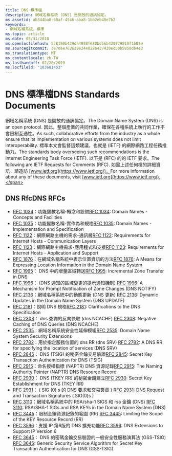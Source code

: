 ```yaml
---
title: DNS 標準檔
description: 網域名稱系統 (DNS) 是開放的通訊協定。
ms.assetid: ab344ba0-68af-4546-aba8-1bb2eb48e7b2
keywords:
- 網域名稱系統，標準
ms.topic: article
ms.date: 05/31/2018
ms.openlocfilehash: 528198b429da4908f688bd56b430979810f1b08e
ms.sourcegitcommit: 3e70ae762629e244028b437420ed50b5850db4e3
ms.translationtype: MT
ms.contentlocale: zh-TW
ms.lasthandoff: 02/20/2020
ms.locfileid: "103681453"
---
```

# <a name="dns-standards-documents"></a><span data-ttu-id="35f1c-104">DNS 標準檔</span><span class="sxs-lookup"><span data-stu-id="35f1c-104">DNS Standards Documents</span></span>

<span data-ttu-id="35f1c-105">網域名稱系統 (DNS) 是開放的通訊協定。</span><span class="sxs-lookup"><span data-stu-id="35f1c-105">The Domain Name System (DNS) is an open protocol.</span></span> <span data-ttu-id="35f1c-106">因此，整個產業的共同作業，確保在各種系統上執行的工作不會限制互通性。</span><span class="sxs-lookup"><span data-stu-id="35f1c-106">As such, collaborative efforts from the industry as a whole ensure that its implementation on various systems does not limit interoperability.</span></span> <span data-ttu-id="35f1c-107">標準本文會監督這類建議，也就是 (IETF) 的網際網路工程任務推動力。</span><span class="sxs-lookup"><span data-stu-id="35f1c-107">The standards body overseeing such recommendations is the Internet Engineering Task Force (IETF).</span></span> <span data-ttu-id="35f1c-108">以下是 (RFC) 的的 IETF 要求。</span><span class="sxs-lookup"><span data-stu-id="35f1c-108">The following are IETF Requests for Comments (RFC).</span></span> <span data-ttu-id="35f1c-109">如需上述任何檔的詳細資訊，請造訪 [www.ietf.org](https://www.ietf.org/)。</span><span class="sxs-lookup"><span data-stu-id="35f1c-109">For more information about any of these documents, visit [www.ietf.org](https://www.ietf.org/).</span></span>

## <a name="dns-rfcs"></a><span data-ttu-id="35f1c-110">DNS Rfc</span><span class="sxs-lookup"><span data-stu-id="35f1c-110">DNS RFCs</span></span>

-   <span data-ttu-id="35f1c-111">[RFC 1034](https://www.ietf.org/rfc/rfc1034.txt)：功能變數名稱-概念和設備</span><span class="sxs-lookup"><span data-stu-id="35f1c-111">[RFC 1034](https://www.ietf.org/rfc/rfc1034.txt): Domain Names - Concepts and Facilities</span></span>
-   <span data-ttu-id="35f1c-112">[RFC 1035](https://www.ietf.org/rfc/rfc1035.txt)：功能變數名稱-實作為和規格</span><span class="sxs-lookup"><span data-stu-id="35f1c-112">[RFC 1035](https://www.ietf.org/rfc/rfc1035.txt): Domain Names - Implementation and Specification</span></span>
-   <span data-ttu-id="35f1c-113">[RFC 1122](https://www.ietf.org/rfc/rfc1122.txt)：網際網路主機的需求-通訊層</span><span class="sxs-lookup"><span data-stu-id="35f1c-113">[RFC 1122](https://www.ietf.org/rfc/rfc1122.txt): Requirements for Internet Hosts - Communication Layers</span></span>
-   <span data-ttu-id="35f1c-114">[RFC 1123](https://www.ietf.org/rfc/rfc1123.txt)：網際網路主機需求-應用程式和支援</span><span class="sxs-lookup"><span data-stu-id="35f1c-114">[RFC 1123](https://www.ietf.org/rfc/rfc1123.txt): Requirements for Internet Hosts - Application and Support</span></span>
-   <span data-ttu-id="35f1c-115">[RFC 1876](https://www.ietf.org/rfc/rfc1876.txt)：在網域名稱系統中表示位置資訊的方法</span><span class="sxs-lookup"><span data-stu-id="35f1c-115">[RFC 1876](https://www.ietf.org/rfc/rfc1876.txt): A Means for Expressing Location Information in the Domain Name System</span></span>
-   <span data-ttu-id="35f1c-116">[RFC 1995](https://www.ietf.org/rfc/rfc1995.txt)： DNS 中的增量區域轉送</span><span class="sxs-lookup"><span data-stu-id="35f1c-116">[RFC 1995](https://www.ietf.org/rfc/rfc1995.txt): Incremental Zone Transfer in DNS</span></span>
-   <span data-ttu-id="35f1c-117">[RFC 1996](https://www.ietf.org/rfc/rfc1996.txt)： (DNS 通知的區域變更的提示通知機制) </span><span class="sxs-lookup"><span data-stu-id="35f1c-117">[RFC 1996](https://www.ietf.org/rfc/rfc1996.txt): A Mechanism for Prompt Notification of Zone Changes (DNS NOTIFY)</span></span>
-   <span data-ttu-id="35f1c-118">[RFC 2136](https://www.ietf.org/rfc/rfc2136.txt)：網域名稱系統中的動態更新 (DNS 更新) </span><span class="sxs-lookup"><span data-stu-id="35f1c-118">[RFC 2136](https://www.ietf.org/rfc/rfc2136.txt): Dynamic Updates in the Domain Name System (DNS UPDATE)</span></span>
-   <span data-ttu-id="35f1c-119">[RFC 2181](https://www.ietf.org/rfc/rfc2181.txt)：說明 DNS 規格</span><span class="sxs-lookup"><span data-stu-id="35f1c-119">[RFC 2181](https://www.ietf.org/rfc/rfc2181.txt): Clarifications to the DNS Specification</span></span>
-   <span data-ttu-id="35f1c-120">[RFC 2308](https://www.ietf.org/rfc/rfc2308.txt)： dns 查詢的反向快取 (dns NCACHE) </span><span class="sxs-lookup"><span data-stu-id="35f1c-120">[RFC 2308](https://www.ietf.org/rfc/rfc2308.txt): Negative Caching of DNS Queries (DNS NCACHE)</span></span>
-   <span data-ttu-id="35f1c-121">[RFC 2535](https://www.ietf.org/rfc/rfc2535.txt)：網域名稱系統安全性延伸模組</span><span class="sxs-lookup"><span data-stu-id="35f1c-121">[RFC 2535](https://www.ietf.org/rfc/rfc2535.txt): Domain Name System Security Extensions</span></span>
-   <span data-ttu-id="35f1c-122">[RFC 2782](https://www.ietf.org/rfc/rfc2782.txt)：用於指定服務位置的 dns RR (dns SRV) </span><span class="sxs-lookup"><span data-stu-id="35f1c-122">[RFC 2782](https://www.ietf.org/rfc/rfc2782.txt): A DNS RR for specifying the location of services (DNS SRV)</span></span>
-   <span data-ttu-id="35f1c-123">[RFC 2845](https://www.ietf.org/rfc/rfc2845.txt)： DNS (TSIG) 的秘密金鑰交易驗證</span><span class="sxs-lookup"><span data-stu-id="35f1c-123">[RFC 2845](https://www.ietf.org/rfc/rfc2845.txt): Secret Key Transaction Authentication for DNS (TSIG)</span></span>
-   <span data-ttu-id="35f1c-124">[RFC 2915](https://www.ietf.org/rfc/rfc2915.txt)：命名授權指標 (NAPTR) DNS 資源記錄</span><span class="sxs-lookup"><span data-stu-id="35f1c-124">[RFC 2915](https://www.ietf.org/rfc/rfc2915.txt): The Naming Authority Pointer (NAPTR) DNS Resource Record</span></span>
-   <span data-ttu-id="35f1c-125">[RFC 2930](https://www.ietf.org/rfc/rfc2930.txt)： DNS (TKEY RR) 的秘密金鑰建立</span><span class="sxs-lookup"><span data-stu-id="35f1c-125">[RFC 2930](https://www.ietf.org/rfc/rfc2930.txt): Secret Key Establishment for DNS (TKEY RR)</span></span>
-   <span data-ttu-id="35f1c-126">[RFC 2931](https://www.ietf.org/rfc/rfc2931.txt)： ( SIG (0) s 的 DNS 要求和交易簽章 ) </span><span class="sxs-lookup"><span data-stu-id="35f1c-126">[RFC 2931](https://www.ietf.org/rfc/rfc2931.txt): DNS Request and Transaction Signatures ( SIG(0)s )</span></span>
-   <span data-ttu-id="35f1c-127">[RFC 3110](https://www.ietf.org/rfc/rfc3110.txt)：網域名稱系統中的 RSA/sha-1 SIGS 和 rsa 金鑰 (DNS) </span><span class="sxs-lookup"><span data-stu-id="35f1c-127">[RFC 3110](https://www.ietf.org/rfc/rfc3110.txt): RSA/SHA-1 SIGs and RSA KEYs in the Domain Name System (DNS)</span></span>
-   <span data-ttu-id="35f1c-128">[RFC 3445](https://www.ietf.org/rfc/rfc3445.txt)：限制金鑰資源記錄的範圍 (RR) </span><span class="sxs-lookup"><span data-stu-id="35f1c-128">[RFC 3445](https://www.ietf.org/rfc/rfc3445.txt): Limiting the Scope of the KEY Resource Record (RR)</span></span>
-   <span data-ttu-id="35f1c-129">[RFC 3596](https://www.ietf.org/rfc/rfc3596.txt)：支援 IP 第6版的 DNS 擴充功能</span><span class="sxs-lookup"><span data-stu-id="35f1c-129">[RFC 3596](https://www.ietf.org/rfc/rfc3596.txt): DNS Extensions to Support IP Version 6</span></span>
-   <span data-ttu-id="35f1c-130">[RFC 3645](https://www.ietf.org/rfc/rfc3645.txt)： DNS 的密碼金鑰交易驗證的一般安全性服務演算法 (GSS-TSIG) </span><span class="sxs-lookup"><span data-stu-id="35f1c-130">[RFC 3645](https://www.ietf.org/rfc/rfc3645.txt): Generic Security Service Algorithm for Secret Key Transaction Authentication for DNS (GSS-TSIG)</span></span>

 

 




